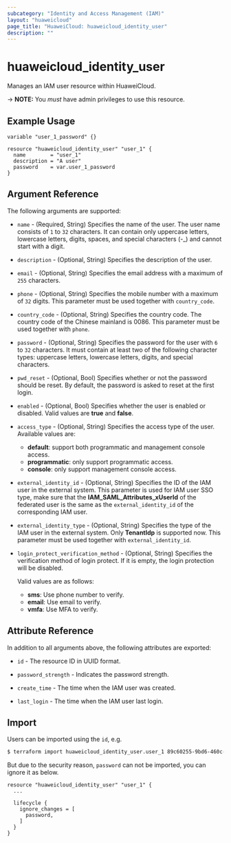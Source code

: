 ```yaml
---
subcategory: "Identity and Access Management (IAM)"
layout: "huaweicloud"
page_title: "HuaweiCloud: huaweicloud_identity_user"
description: ""
---
```


# huaweicloud_identity_user

Manages an IAM user resource within HuaweiCloud.

-> **NOTE:** You *must* have admin privileges to use this resource.

## Example Usage

```hcl
variable "user_1_password" {}

resource "huaweicloud_identity_user" "user_1" {
  name        = "user_1"
  description = "A user"
  password    = var.user_1_password
}
```

## Argument Reference

The following arguments are supported:

* `name` - (Required, String) Specifies the name of the user. The user name consists of `1` to `32` characters. It can
  contain only uppercase letters, lowercase letters, digits, spaces, and special characters (-_) and cannot start with a
  digit.

* `description` - (Optional, String) Specifies the description of the user.

* `email` - (Optional, String) Specifies the email address with a maximum of `255` characters.

* `phone` - (Optional, String) Specifies the mobile number with a maximum of `32` digits. This parameter must be used
  together with `country_code`.

* `country_code` - (Optional, String) Specifies the country code. The country code of the Chinese mainland is 0086. This
  parameter must be used together with `phone`.

* `password` - (Optional, String) Specifies the password for the user with `6` to `32` characters. It must contain at least
  two of the following character types: uppercase letters, lowercase letters, digits, and special characters.

* `pwd_reset` - (Optional, Bool) Specifies whether or not the password should be reset. By default, the password is asked
   to reset at the first login.

* `enabled` - (Optional, Bool) Specifies whether the user is enabled or disabled. Valid values are **true** and **false**.

* `access_type` - (Optional, String) Specifies the access type of the user. Available values are:
  + **default**: support both programmatic and management console access.
  + **programmatic**: only support programmatic access.
  + **console**: only support management console access.

* `external_identity_id` - (Optional, String) Specifies the ID of the IAM user in the external system.
  This parameter is used for IAM user SSO type, make sure that the **IAM_SAML_Attributes_xUserId** of the federated user
  is the same as the `external_identity_id` of the corresponding IAM user.

* `external_identity_type` - (Optional, String) Specifies the type of the IAM user in the external system.
  Only **TenantIdp** is supported now. This parameter must be used together with `external_identity_id`.

* `login_protect_verification_method` - (Optional, String) Specifies the verification method of login protect. If it is
  empty, the login protection will be disabled.
  
  Valid values are as follows:
  + **sms**: Use phone number to verify.
  + **email**: Use email to verify.
  + **vmfa**: Use MFA to verify.

## Attribute Reference

In addition to all arguments above, the following attributes are exported:

* `id` - The resource ID in UUID format.

* `password_strength` - Indicates the password strength.

* `create_time` - The time when the IAM user was created.

* `last_login` - The time when the IAM user last login.

## Import

Users can be imported using the `id`, e.g.

```bash
$ terraform import huaweicloud_identity_user.user_1 89c60255-9bd6-460c-822a-e2b959ede9d2
```

But due to the security reason, `password` can not be imported, you can ignore it as below.

```hcl
resource "huaweicloud_identity_user" "user_1" {
  ...

  lifecycle {
    ignore_changes = [
      password,
    ]
  }
}
```
